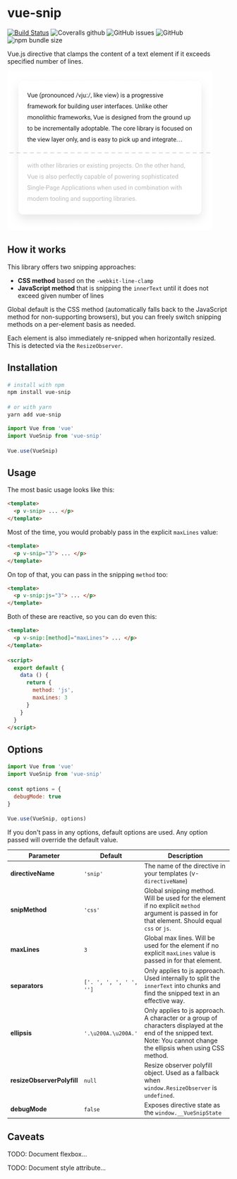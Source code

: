 # vue-snip

[![Build Status](https://travis-ci.org/ajobi/vue-snip.svg?branch=master)](https://travis-ci.org/ajobi/vue-snip)
![Coveralls github](https://img.shields.io/coveralls/github/ajobi/vue-snip)
![GitHub issues](https://img.shields.io/github/issues/ajobi/vue-snip)
![GitHub](https://img.shields.io/github/license/ajobi/vue-snip)
![npm bundle size](https://img.shields.io/bundlephobia/minzip/vue-snip)

Vue.js directive that clamps the content of a text element if it exceeds specified number of lines.

![](assets/illustration.png)


## How it works

This library offers two snipping approaches:
- **CSS method** based on the `-webkit-line-clamp`
- **JavaScript method** that is snipping the `innerText` until it does not exceed given number of lines

Global default is the CSS method (automatically falls back to the JavaScript method for non-supporting browsers), but you can freely switch snipping methods on a per-element basis as needed. 

Each element is also immediately re-snipped when horizontally resized. This is detected via the `ResizeObserver`. 

## Installation

``` bash
# install with npm
npm install vue-snip

# or with yarn
yarn add vue-snip
```

``` javascript
import Vue from 'vue'
import VueSnip from 'vue-snip'

Vue.use(VueSnip)
```

## Usage

The most basic usage looks like this:

``` html
<template>
  <p v-snip> ... </p>
</template>
```

Most of the time, you would probably pass in the explicit `maxLines` value:

``` html
<template>
  <p v-snip="3"> ... </p>
</template>
```

On top of that, you can pass in the snipping `method` too:

``` html
<template>
  <p v-snip:js="3"> ... </p>
</template>
```

Both of these are reactive, so you can do even this:

``` html
<template>
  <p v-snip:[method]="maxLines"> ... </p>
</template>

<script>
  export default {
    data () {
      return {
        method: 'js',
        maxLines: 3
      }
    }
  }
</script>
```

## Options

``` javascript
import Vue from 'vue'
import VueSnip from 'vue-snip'

const options = {
  debugMode: true
}

Vue.use(VueSnip, options)
```

If you don't pass in any options, default options are used. Any option passed will override the default value.

| Parameter | Default | Description |
| --- | --- | --- |
| **directiveName** | `'snip'` | The name of the directive in your templates (v-`directiveName`) |
| **snipMethod** | `'css'` | Global snipping method. Will be used for the element if no explicit `method` argument is passed in for that element. Should equal `css` or `js`. |
| **maxLines** | `3` | Global max lines. Will be used for the element if no explicit `maxLines` value is passed in for that element. |
| **separators** | `['. ', ', ', ' ', '']` | Only applies to js approach. Used internally to split the `innerText` into chunks and find the snipped text in an effective way. |
| **ellipsis** | `'.\u200A.\u200A.'` | Only applies to js approach. A character or a group of characters displayed at the end of the snipped text. Note: You cannot change the ellipsis when using CSS method. |
| **resizeObserverPolyfill** | `null` | Resize observer polyfill object. Used as a fallback when `window.ResizeObserver` is `undefined`. |
| **debugMode** | `false` | Exposes directive state as the `window.__VueSnipState` |

## Caveats

TODO: Document flexbox...

TODO: Document style attribute... 
